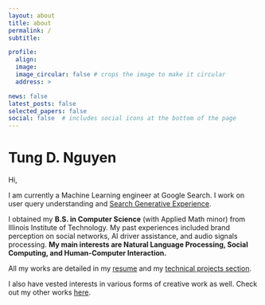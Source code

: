 ```yaml
---
layout: about
title: about
permalink: /
subtitle:

profile:
  align: 
  image: 
  image_circular: false # crops the image to make it circular
  address: >

news: false
latest_posts: false
selected_papers: false
social: false  # includes social icons at the bottom of the page
---
```


<h1> Tung D. Nguyen </h1>
Hi,

I am currently a Machine Learning engineer at Google Search. I work on user query understanding and [Search Generative Experience](https://labs.google/sge/?utm_source=sem&utm_medium=cpc&utm_campaign=us-search-sge-skws-exa&utm_content=rsa&gclid=CjwKCAjw_uGmBhBREiwAeOfsd8o6O0xzMW9mIG80dSOXBkSzhG7VfDRA7guFQrmF2uhHCR37uQWavRoCuKYQAvD_BwE&gclsrc=aw.ds).

I obtained my **B.S. in Computer Science** (with Applied Math minor) from Illinois Institute of Technology. My past experiences included brand perception on social networks, AI driver assistance, and audio signals processing. **My main interests are Natural Language Processing, Social Computing, and Human-Computer Interaction.**

All my works are detailed in my [resume](https://www.tungdnguyen.com/cv/) and my [technical projects section](https://www.tungdnguyen.com/blog/).

I also have vested interests in various forms of creative work as well. Check out my other works [here](https://www.tungdnguyen.com/projects/).